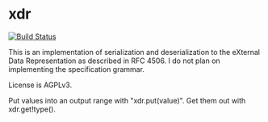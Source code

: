 xdr
=============
[![Build Status](https://travis-ci.org/todayman/xdr.svg?branch=master)](https://travis-ci.org/todayman/xdr)

This is an implementation of serialization and deserialization to the eXternal
Data Representation as described in RFC 4506.  I do not plan on implementing
the specification grammar.

License is AGPLv3.

Put values into an output range with "xdr.put(value)".
Get them out with xdr.get!type().
